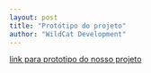 ```yaml
---
layout: post
title: "Protótipo do projeto"
author: "WildCat Development"
---
```


[link para prototipo do nosso projeto](https://marvelapp.com/b9ib180/)